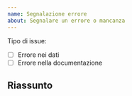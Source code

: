 ```yaml
---
name: Segnalazione errore
about: Segnalare un errore o mancanza
---
```


<!--
Grazie per aver mostrato interesse in questo repo.
Da sapere prima di aprire issue:
- Questo lavoro è svolto con puro scopo informativo
- Saranno accettate issue relativi a:
  - richieste di informazione
  - richiesta di dati
  - suggerimenti di miglioramento dei docmenti, metadati del repo, ecc
  - segnalazione di errori nel contenuto
-->

Tipo di issue:

- [ ] Errore nei dati
- [ ] Errore nella documentazione

## Riassunto

<!-- Scrivi qui la descrizione dell'errore -->
